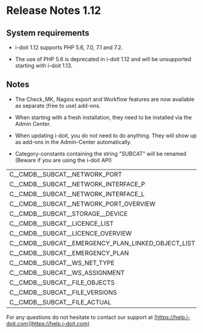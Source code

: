 # Release Notes 1.12

System requirements
-------------------

*   i-doit 1.12 supports PHP 5.6, 7.0, 7.1 and 7.2.

*   The use of PHP 5.6 is deprecated in i-doit 1.12 and will be unsupported starting with i-doit 1.13.

Notes
-----

*   The Check\_MK, Nagios export and Workflow features are now available as separate (free to use) add-ons.

*   When starting with a fresh installation, they need to be installed via the Admin Center.

*   When updating i-doit, you do not need to do anything. They will show up as add-ons in the Admin-Center automatically.

*   Category-constants containing the string "SUBCAT" will be renamed (Beware if you are using the i-doit API)

|     |     |
| --- | --- |
| C\_\_CMDB\_\_SUBCAT\_\_NETWORK\_PORT | C\_\_CATG\_\_NETWORK\_PORT |
| C\_\_CMDB\_\_SUBCAT\_\_NETWORK\_INTERFACE\_P | C\_\_CATG\_\_NETWORK\_INTERFACE |
| C\_\_CMDB\_\_SUBCAT\_\_NETWORK\_INTERFACE\_L | C\_\_CATG\_\_NETWORK\_LOG\_PORT |
| C\_\_CMDB\_\_SUBCAT\_\_NETWORK\_PORT\_OVERVIEW | C\_\_CATG\_\_NETWORK\_PORT\_OVERVIEW |
| C\_\_CMDB\_\_SUBCAT\_\_STORAGE\_\_DEVICE | C\_\_CATG\_\_STORAGE\_DEVICE |
| C\_\_CMDB\_\_SUBCAT\_\_LICENCE\_LIST | C\_\_CATS\_\_LICENCE\_LIST |
| C\_\_CMDB\_\_SUBCAT\_\_LICENCE\_OVERVIEW | C\_\_CATS\_\_LICENCE\_OVERVIEW |
| C\_\_CMDB\_\_SUBCAT\_\_EMERGENCY\_PLAN\_LINKED\_OBJECT\_LIST | C\_\_CATS\_\_EMERGENCY\_PLAN\_LINKED\_OBJECTS |
| C\_\_CMDB\_\_SUBCAT\_\_EMERGENCY\_PLAN | C\_\_CATS\_\_EMERGENCY\_PLAN\_ATTRIBUTE |
| C\_\_CMDB\_\_SUBCAT\_\_WS\_NET\_TYPE | C\_\_CATS\_\_WS\_NET\_TYPE |
| C\_\_CMDB\_\_SUBCAT\_\_WS\_ASSIGNMENT | C\_\_CATS\_\_WS\_ASSIGNMENT |
| C\_\_CMDB\_\_SUBCAT\_\_FILE\_OBJECTS | C\_\_CATS\_\_FILE\_OBJECTS |
| C\_\_CMDB\_\_SUBCAT\_\_FILE\_VERSIONS | C\_\_CATS\_\_FILE\_VERSIONS |
| C\_\_CMDB\_\_SUBCAT\_\_FILE\_ACTUAL | C\_\_CATS\_\_FILE\_ACTUAL |

For any questions do not hesitate to contact our support at [https://help.i-doit.com](https://help.i-doit.com)
